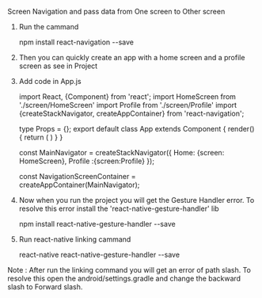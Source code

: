 Screen Navigation and pass data from One screen to Other screen

1. Run the cammand 

    npm install  react-navigation --save

2. Then you can quickly create an app with a home screen and a profile screen as see in Project


3. Add code in App.js

   
	import React, {Component} from 'react';
	import HomeScreen from './screen/HomeScreen'
	import Profile from './screen/Profile'
	import {createStackNavigator, createAppContainer} from 'react-navigation';

	type Props = {};
	export default class App extends Component<Props> {
	  render() {
 	   return (
	      <NavigationScreenContainer/>
	    )
	  }
	}

	const MainNavigator = createStackNavigator({
	  Home: {screen: HomeScreen},
	  Profile :{screen:Profile}
	});

	const NavigationScreenContainer = createAppContainer(MainNavigator);


4. Now when you run the project you will get the Gesture Handler error. To resolve this error install the 'react-native-gesture-handler' lib
    
   npm install  react-native-gesture-handler --save

5. Run react-native linking cammand
  
    react-native  react-native-gesture-handler --save

Note :  After run the linking command you will get an error of path slash. To resolve this open the android/settings.gradle and change the backward slash to Forward slash.


